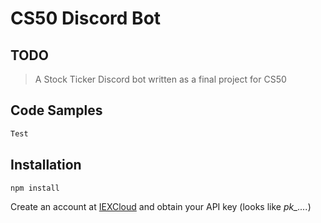 # CS50 Discord Bot
 
## TODO

> A Stock Ticker Discord bot written as a final project for CS50

## Code Samples
```Javascript
Test
```


## Installation
```
npm install
```
Create an account at [IEXCloud](https://iexcloud.io) and obtain your API key (looks like *pk_....*)


